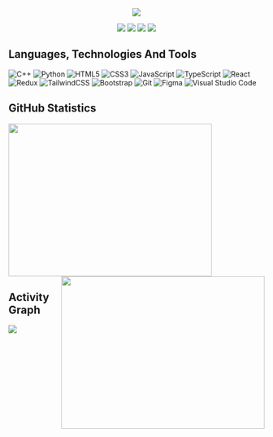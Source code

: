 <p align="center">
  <img src="https://readme-typing-svg.herokuapp.com?color=000000FF=&size=60&center=true&vCenter=true&width=550&height=70&lines=Hello+Visitor();I+am+Mohd+Azhan.;I+am+a+Software+Developer,;Subject+Matter+Expert,;Script+Kiddie,;Writer,;Freelancer,;and+Learner,+always:-)">
</p>



<p align="center">
 <a href="https://https://azhan.me"><img src="https://img.shields.io/badge/Portfolio-7E7C73?style=for-the-badge&logo=portfolio&logoColor=white"></a>
  <a href="https://www.linkedin.com/in/siddique-azhann/"><img src="https://img.shields.io/badge/LinkedIn-0077B5?style=for-the-badge&logo=linkedin&logoColor=white"></a>
  <a href="https://leetcode.com/siddique-azhann/"><img src="https://img.shields.io/badge/-LeetCode-FFA116?style=for-the-badge&logo=LeetCode&logoColor=black"></a>
  <a href="https://twitter.com/siddique_azhann"><img src="https://img.shields.io/badge/Twitter-1DA1F2?style=for-the-badge&logo=twitter&logoColor=white"></a>


## Languages, Technologies And Tools
![C++](https://img.shields.io/badge/c++-%2300599C.svg?style=for-the-badge&logo=c%2B%2B&logoColor=white)
![Python](https://img.shields.io/badge/python-3670A0?style=for-the-badge&logo=python&logoColor=ffdd54)
![HTML5](https://img.shields.io/badge/html5-%23E34F26.svg?style=for-the-badge&logo=html5&logoColor=white)
![CSS3](https://img.shields.io/badge/css3-%231572B6.svg?style=for-the-badge&logo=css3&logoColor=white)
![JavaScript](https://img.shields.io/badge/javascript-%23323330.svg?style=for-the-badge&logo=javascript&logoColor=%23F7DF1E)
![TypeScript](https://img.shields.io/badge/typescript-%23007ACC.svg?style=for-the-badge&logo=typescript&logoColor=white)
![React](https://img.shields.io/badge/react-%2320232a.svg?style=for-the-badge&logo=react&logoColor=%2361DAFB)
![Redux](https://img.shields.io/badge/redux-%23593d88.svg?style=for-the-badge&logo=redux&logoColor=white)
![TailwindCSS](https://img.shields.io/badge/tailwindcss-%2338B2AC.svg?style=for-the-badge&logo=tailwind-css&logoColor=white)
![Bootstrap](https://img.shields.io/badge/bootstrap-%23563D7C.svg?style=for-the-badge&logo=bootstrap&logoColor=white)
![Git](https://img.shields.io/badge/git-%23F05033.svg?style=for-the-badge&logo=git&logoColor=white)
![Figma](https://img.shields.io/badge/figma-%23F24E1E.svg?style=for-the-badge&logo=figma&logoColor=white)
![Visual Studio Code](https://img.shields.io/badge/Visual%20Studio%20Code-0078d7.svg?style=for-the-badge&logo=visual-studio-code&logoColor=white)

## GitHub Statistics
<p align="left">
<a href="https://github.com/siddique-azhann/github-readme-stats"><img height="300px" width="400px" src="https://github-readme-stats.vercel.app/api?username=siddique-azhann&theme=midnight-purple&count_private=true&show_icons=true&hide_border=true"></a>
<a href="https://git.io/streak-stats"><img align="right" height="300px" width="400px" src="https://streak-stats.demolab.com?user=siddique-azhann&theme=dark&border_radius=4.6&date_format=j%20M%5B%20Y%5D"></a>
</p>

## Activity Graph

<p>
<a href="https://github.com/ashutosh00710/github-readme-activity-graph"><img src="https://github-readme-activity-graph.cyclic.app/graph?username=siddique-azhann&bg_color=ffffff&color=000000&line=00a36c&point=006602&area=true&hide_border=true"></a>
</p>

